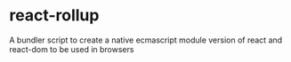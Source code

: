 # react-rollup
A bundler script to create a native ecmascript module version of react and react-dom to be used in browsers
